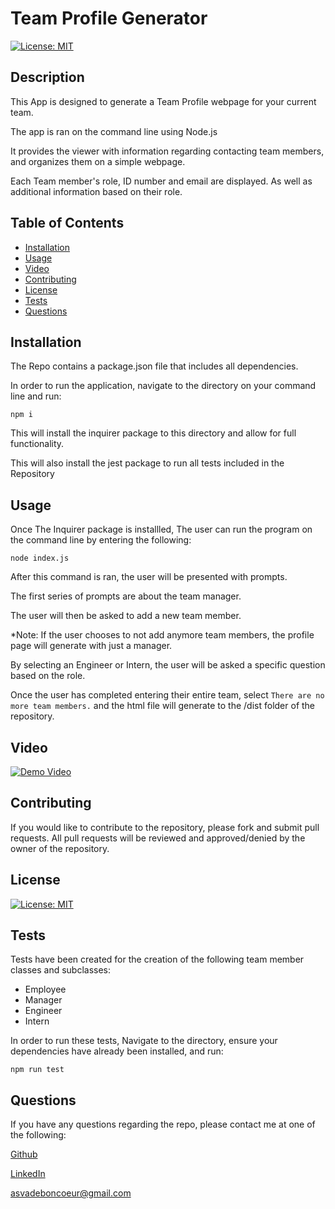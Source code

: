 # Team Profile Generator

[![License: MIT](https://img.shields.io/badge/License-MIT-blue)](https://opensource.org/licenses/MIT)


## Description

 This App is designed to generate a Team Profile webpage for your current team.

 The app is ran on the command line using Node.js

 It provides the viewer with information regarding contacting team members, and organizes them on a simple webpage.

 Each Team member's role, ID number and email are displayed. As well as additional information based on their role.

## Table of Contents

- [Installation](#installation)
- [Usage](#usage)
- [Video](#video)
- [Contributing](#contributing)
- [License](#license)
- [Tests](#test)
- [Questions](#questions)


## Installation

  The Repo contains a package.json file that includes all dependencies.

  In order to run the application, navigate to the directory on your command line and run: 
  
  ```
  npm i
  ```

  This will install the inquirer package to this directory and allow for full functionality.

  This will also install the jest package to run all tests included in the Repository


## Usage

Once The Inquirer package is installled, The user can run the program on the command line by entering the following:

```
node index.js
```

After this command is ran, the user will be presented with prompts. 

The first series of prompts are about the team manager.

The user will then be asked to add a new team member.

*Note: If the user chooses to not add anymore team members, the profile page will generate with just a manager.

By selecting an Engineer or Intern, the user will be asked a specific question based on the role.

Once the user has completed entering their entire team, select `There are no more team members.` and the html file will generate to the /dist folder of the repository.



## Video

[![Demo Video](https://www.youtube.com/watch?v=6rX_Z5B0xKQ/0.jpg)](https://www.youtube.com/watch?v=6rX_Z5B0xKQ)


## Contributing 

If you would like to contribute to the repository, please fork and submit pull requests. All pull requests will be reviewed and approved/denied by the owner of the repository.


## License

[![License: MIT](https://img.shields.io/badge/License-MIT-blue)](https://opensource.org/licenses/MIT)



## Tests

Tests have been created for the creation of the following team member classes and subclasses:
- Employee
- Manager
- Engineer
- Intern

In order to run these tests, Navigate to the directory, ensure your dependencies have already been installed, and run:

```
npm run test
```



## Questions

  If you have any questions regarding the repo, please contact me at one of the following:
    
  [Github](https://github.com/Alexva397)

  [LinkedIn](https://www.linkedin.com/in/alexander-vadeboncoeur-287039aa/)

  [asvadeboncoeur@gmail.com](mailto:asvadeboncoeur@gmail.com)
